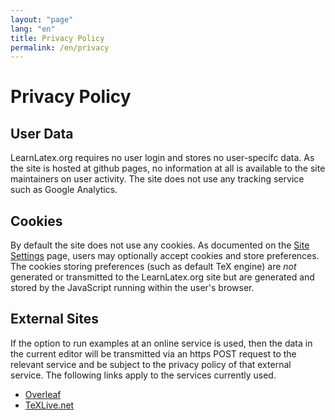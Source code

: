 ```yaml
---
layout: "page"
lang: "en"
title: Privacy Policy
permalink: /en/privacy
---
```

# Privacy Policy

## User Data

LearnLatex.org requires no user login and stores no user-specifc data.
As the site is hosted at github pages, no information at all is available
to the site maintainers on user activity. The site does not use any tracking
service such as Google Analytics.

## Cookies

By default the site does not use any cookies. As documented on the
[Site Settings](settings) page, users may optionally accept cookies
and store preferences. The cookies storing preferences (such as
default TeX engine) are _not_ generated or transmitted to the
LearnLatex.org site but are generated and stored by the JavaScript
running within the user's browser.

## External Sites

If the option to run examples at an online service is used, then the
data in the current editor will be transmitted via an https POST
request to the relevant service and be subject to the privacy policy
of that external service. The following links apply to the services
currently used.

* [Overleaf](https://www.overleaf.com/legal)
* [TeXLive.net](https://davidcarlisle.github.io/latexcgi/privacy)
